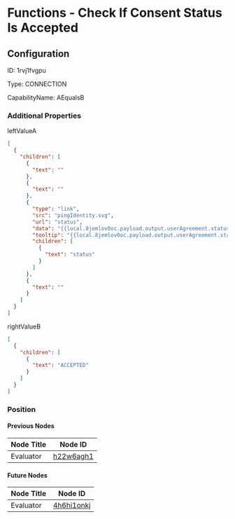# Functions - Check If Consent Status Is Accepted
## Configuration
ID:  1rvj1fvgpu

Type: CONNECTION 

CapabilityName: AEqualsB






### Additional Properties
leftValueA
```json 
[
  {
    "children": [
      {
        "text": ""
      },
      {
        "text": ""
      },
      {
        "type": "link",
        "src": "pingIdentity.svg",
        "url": "status",
        "data": "{{local.8jemlov0oc.payload.output.userAgreement.status}}",
        "tooltip": "{{local.8jemlov0oc.payload.output.userAgreement.status}}",
        "children": [
          {
            "text": "status"
          }
        ]
      },
      {
        "text": ""
      }
    ]
  }
]
```


rightValueB
```json 
[
  {
    "children": [
      {
        "text": "ACCEPTED"
      }
    ]
  }
]
```





### Position

#### Previous Nodes
| Node Title | Node ID |
| :------------- | ------------ |
| Evaluator | [h22w6agh1](./h22w6agh1.md) | 
 
 #### Future Nodes
| Node Title | Node ID |
| :------------- | ------------ |
| Evaluator |[4h6hi1onkj](./4h6hi1onkj.md) | 